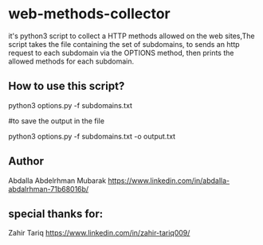 # web-methods-collector
it's python3 script  to collect a HTTP methods allowed on the web sites,The script takes the file containing the set of subdomains, to sends an http request to each subdomain via the OPTIONS method, then prints the allowed methods for each subdomain.

## How to use this script?

python3 options.py -f subdomains.txt

#to save the output in the file

python3 options.py -f subdomains.txt -o output.txt

## Author
Abdalla Abdelrhman Mubarak
https://www.linkedin.com/in/abdalla-abdalrhman-71b68016b/

## special thanks for:
Zahir Tariq
https://www.linkedin.com/in/zahir-tariq009/
